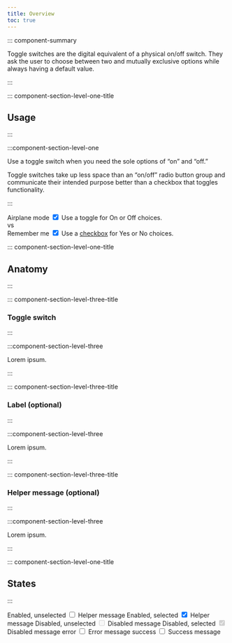 ```yaml
---
title: Overview
toc: true
---
```


::: component-summary

Toggle switches are the digital equivalent of a physical on/off switch. They ask the user to choose between two and mutually exclusive options while always having a default value.

:::

::: component-section-level-one-title

## Usage

:::

:::component-section-level-one

Use a toggle switch when you need the sole options of “on” and “off.”

Toggle switches take up less space than an “on/off” radio button group and communicate their intended purpose better than a checkbox that toggles functionality.

:::

<DocPinbox>
<div>
    <cds-toggle>
        <label>Airplane mode</label>
        <input type="checkbox" checked />
    </cds-toggle>
    Use a toggle for On or Off choices.
</div>
<div class="versus"><div class="versus-bubble">vs</div></div>
<div>
    <cds-checkbox>
    <label>Remember me</label>
    <input type="checkbox" checked />
    </cds-checkbox>
    Use a <a href="/web-components/checkbox">checkbox</a> for Yes or No choices.
</div>
</DocPinbox>

::: component-section-level-one-title

## Anatomy

:::

::: component-section-level-three-title

### Toggle switch

:::

:::component-section-level-three

Lorem ipsum.

:::

::: component-section-level-three-title

### Label (optional)

:::

:::component-section-level-three

Lorem ipsum.

:::

::: component-section-level-three-title

### Helper message (optional)

:::

:::component-section-level-three

Lorem ipsum.

:::

::: component-section-level-one-title

## States

:::

<DocIndent>
<div cds-layout="vertical gap:lg">
    <cds-toggle>
        <label>Enabled, unselected</label>
        <input type="checkbox" />
        <cds-control-message>Helper message</cds-control-message>
    </cds-toggle>
    <cds-toggle>
        <label>Enabled, selected</label>
        <input type="checkbox" checked />
        <cds-control-message>Helper message</cds-control-message>
    </cds-toggle>
    <cds-toggle>
        <label>Disabled, unselected</label>
        <input type="checkbox" disabled />
        <cds-control-message>Disabled message</cds-control-message>
    </cds-toggle>
          <cds-toggle>
        <label>Disabled, selected</label>
        <input type="checkbox" disabled checked />
        <cds-control-message>Disabled message</cds-control-message>
    </cds-toggle>
    <cds-toggle status="error">
        <label>error</label>
        <input type="checkbox" />
        <cds-control-message status="error">Error message</cds-control-message>
    </cds-toggle>
    <cds-toggle status="success">
        <label>success</label>
        <input type="checkbox" />
        <cds-control-message status="success">Success message</cds-control-message>
    </cds-toggle>
</div>
</DocIndent>
